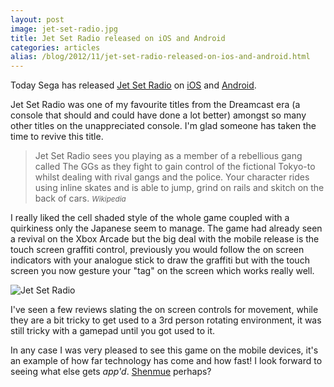 ```yaml
---
layout: post
image: jet-set-radio.jpg
title: Jet Set Radio released on iOS and Android
categories: articles
alias: /blog/2012/11/jet-set-radio-released-on-ios-and-android.html
---
```

Today Sega has released [Jet Set Radio](http://www.sega.co.uk/games/jet-set-radio/) on [iOS](https://itunes.apple.com/gb/app/jet-set-radio/id554531935?mt=8) and [Android](https://play.google.com/store/apps/details?id=com.sega.jetsetradio).

Jet Set Radio was one of my favourite titles from the Dreamcast era (a console that should and could have done a lot better) amongst so many other titles on the unappreciated console. I'm glad someone has taken the time to revive this title.

> Jet Set Radio sees you playing as a member of a rebellious gang called The GGs as they fight to gain control of the fictional Tokyo-to whilst dealing with rival gangs and the police. Your character rides using inline skates and is able to jump, grind on rails and skitch on the back of cars. <small><cite>Wikipedia</cite></small>

I really liked the cell shaded style of the whole game coupled with a quirkiness only the Japanese seem to manage. The game had already seen a revival on the Xbox Arcade but the big deal with the mobile release is the touch screen graffiti control, previously you would follow the on screen indicators with your analogue stick to draw the graffiti but with the touch screen you now gesture your "tag" on the screen which works really well.

<div class="img-centered"><img src="/media/articles/jet-set-radio-released-on-ios-and-android/touchtastic.jpg" alt="Jet Set Radio"></div>

I've seen a few reviews slating the on screen controls for movement, while they are a bit tricky to get used to a 3rd person rotating environment, it was still tricky with a gamepad until you got used to it.

In any case I was very pleased to see this game on the mobile devices, it's an example of how far technology has come and how fast! I look forward to seeing what else gets _app'd_. [Shenmue](http://wikipedia.org/wiki/Shenmue) perhaps?